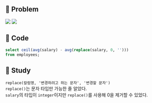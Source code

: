 ## 📌 Problem
![](image/2021-03-03-21-39-30.png)
![](image/2021-03-03-21-39-54.png)

## 📌 Code
```sql
select ceil(avg(salary) - avg(replace(salary, 0, '')))
from employees;
```

## 📌 Study
`replace(칼럼명, '변경하려고 하는 문자', '변경할 문자')`<br>
`replace()`는 문자 타입만 가능한 줄 알았다.<br>
`salary`의 타입이 `integer`이지만 `replace()`를 사용해 0을 제거할 수 있었다.